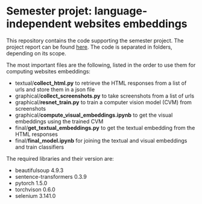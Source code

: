 # Semester projet: language-independent websites embeddings

This repository contains the code supporting the semester project. The project report can be found [here](websites_embeddings_report.pdf). The code is separated in folders, depending on its scope. 

The most important files are the following, listed in the order to use them for computing websites embeddings:

- textual/**collect_html.py** to retrieve the HTML responses from a list of urls and store them in a json file
- graphical/**collect_screenshots.py** to take screenshots from a list of urls
- graphical/**resnet_train.py** to train a computer vision model (CVM) from screenshots
- graphical/**compute_visual_embeddings.ipynb** to get the visual embeddings using the trained CVM
- final/**get_textual_embeddings.py** to get the textual embedding from the HTML responses
- final/**final_model.ipynb** for joining the textual and visual embeddings and train classifiers 

The required libraries and their version are:
- beautifulsoup 4.9.3
- sentence-transformers 0.3.9
- pytorch 1.5.0
- torchvison 0.6.0
- selenium 3.141.0
